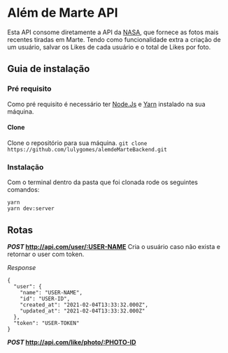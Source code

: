 # Além de Marte API 

Esta API consome diretamente a API da [NASA](https://api.nasa.gov/), que fornece as fotos mais recentes tiradas em Marte. Tendo como funcionalidade extra a criação de um usuário, salvar os Likes de cada usuário e o total de Likes por foto. 

## Guia de instalação

### Pré requisito
Como pré requisito é necessário ter [Node.Js](https://nodejs.org/en/) e [Yarn](https://yarnpkg.com/) instalado na sua máquina. 

#### Clone 
Clone o repositório para sua máquina.
```git clone https://github.com/lulygomes/alemdeMarteBackend.git```

### Instalação

Com o terminal dentro da pasta que foi clonada rode os seguintes comandos:
```
yarn
yarn dev:server
```

## Rotas

__*POST*  http://api.com/user/:USER-NAME__
Cria o usuário caso não exista e retornar o user com token.

_*Response*_
```
{
  "user": {
    "name": "USER-NAME",
    "id": "USER-ID",
    "created_at": "2021-02-04T13:33:32.000Z",
    "updated_at": "2021-02-04T13:33:32.000Z"
  },
  "token": "USER-TOKEN"
}
```

__*POST* http://api.com/like/photo/:PHOTO-ID__